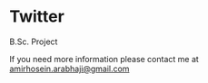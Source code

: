# Twitter
B.Sc. Project

If you need more information please contact me at amirhosein.arabhaji@gmail.com
